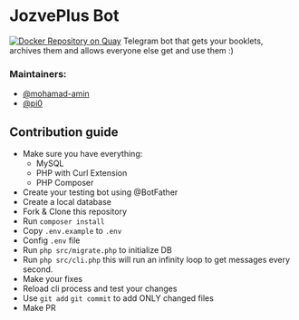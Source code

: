 # JozvePlus Bot
[![Docker Repository on Quay](https://quay.io/repository/aut-ceit/jozveplusbot/status "Docker Repository on Quay")](https://quay.io/repository/aut-ceit/jozveplusbot)
Telegram bot that gets your booklets, archives them and allows everyone else get and use them :)

### Maintainers: 
- [@mohamad-amin](https://github.com/mohamad-amin)
- [@pi0](https://github.com/pi0)

## Contribution guide
- Make sure you have everything:
    - MySQL
    - PHP with Curl Extension
    - PHP Composer
- Create your testing bot using @BotFather
- Create a local database
- Fork & Clone this repository
- Run `composer install`
- Copy `.env.example` to `.env`
- Config `.env` file
- Run `php src/migrate.php` to initialize DB
- Run `php src/cli.php` this will run an infinity loop to get messages every second.
- Make your fixes
- Reload cli process and test your changes
- Use `git add` `git commit` to add ONLY changed files
- Make PR

